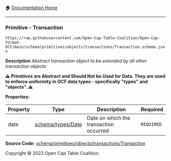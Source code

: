 :house: [Documentation Home](../../../../../README.md)

---

### Primitive - Transaction

`https://raw.githubusercontent.com/Open-Cap-Table-Coalition/Open-Cap-Format-OCF/main/schema/primitives/objects/transactions/Transaction.schema.json`

**Description** _Abstract transaction object to be extended by all other transaction objects_

**:warning: Primitives are Abstract and Should Not be Used for Data. They are used to enforce uniformity in OCF data types - specifically "types" and "objects". :warning:**

**Properties:**

| Property | Type                                        | Description                            | Required   |
| -------- | ------------------------------------------- | -------------------------------------- | ---------- |
| date     | [schema/types/Date](../../../types/Date.md) | Date on which the transaction occurred | `REQUIRED` |

**Source Code:** [schema/primitives/objects/transactions/Transaction](../../../../../../schema/primitives/objects/transactions/Transaction.schema.json)

Copyright © 2023 Open Cap Table Coalition.
